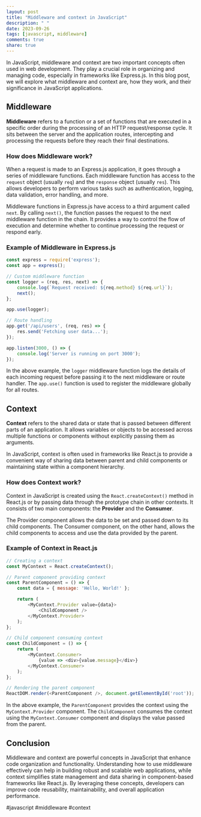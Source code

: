 ```yaml
---
layout: post
title: "Middleware and context in JavaScript"
description: " "
date: 2023-09-26
tags: [javascript, middleware]
comments: true
share: true
---
```


In JavaScript, middleware and context are two important concepts often used in web development. They play a crucial role in organizing and managing code, especially in frameworks like Express.js. In this blog post, we will explore what middleware and context are, how they work, and their significance in JavaScript applications.

## Middleware

**Middleware** refers to a function or a set of functions that are executed in a specific order during the processing of an HTTP request/response cycle. It sits between the server and the application routes, intercepting and processing the requests before they reach their final destinations.

### How does Middleware work?

When a request is made to an Express.js application, it goes through a series of middleware functions. Each middleware function has access to the `request` object (usually `req`) and the `response` object (usually `res`). This allows developers to perform various tasks such as authentication, logging, data validation, error handling, and more.

Middleware functions in Express.js have access to a third argument called `next`. By calling `next()`, the function passes the request to the next middleware function in the chain. It provides a way to control the flow of execution and determine whether to continue processing the request or respond early.

### Example of Middleware in Express.js

```javascript
const express = require('express');
const app = express();

// Custom middleware function
const logger = (req, res, next) => {
    console.log(`Request received: ${req.method} ${req.url}`);
    next();
};

app.use(logger);

// Route handling
app.get('/api/users', (req, res) => {
    res.send('Fetching user data...');
});

app.listen(3000, () => {
    console.log('Server is running on port 3000');
});
```

In the above example, the `logger` middleware function logs the details of each incoming request before passing it to the next middleware or route handler. The `app.use()` function is used to register the middleware globally for all routes.

## Context

**Context** refers to the shared data or state that is passed between different parts of an application. It allows variables or objects to be accessed across multiple functions or components without explicitly passing them as arguments.

In JavaScript, context is often used in frameworks like React.js to provide a convenient way of sharing data between parent and child components or maintaining state within a component hierarchy.

### How does Context work?

Context in JavaScript is created using the `React.createContext()` method in React.js or by passing data through the prototype chain in other contexts. It consists of two main components: the **Provider** and the **Consumer**.

The Provider component allows the data to be set and passed down to its child components. The Consumer component, on the other hand, allows the child components to access and use the data provided by the parent.

### Example of Context in React.js

```javascript
// Creating a context
const MyContext = React.createContext();

// Parent component providing context
const ParentComponent = () => {
    const data = { message: 'Hello, World!' };

    return (
        <MyContext.Provider value={data}>
            <ChildComponent />
        </MyContext.Provider>
    );
};

// Child component consuming context
const ChildComponent = () => {
    return (
        <MyContext.Consumer>
            {value => <div>{value.message}</div>}
        </MyContext.Consumer>
    );
};

// Rendering the parent component
ReactDOM.render(<ParentComponent />, document.getElementById('root'));
```

In the above example, the `ParentComponent` provides the context using the `MyContext.Provider` component. The `ChildComponent` consumes the context using the `MyContext.Consumer` component and displays the value passed from the parent.

## Conclusion

Middleware and context are powerful concepts in JavaScript that enhance code organization and functionality. Understanding how to use middleware effectively can help in building robust and scalable web applications, while context simplifies state management and data sharing in component-based frameworks like React.js. By leveraging these concepts, developers can improve code reusability, maintainability, and overall application performance.

#javascript #middleware #context